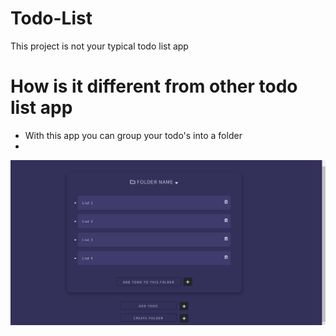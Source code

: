 # Todo-List
This project is not your typical todo list app

# How is it different from other todo list app 

* With this app you can group your todo's into a folder 
* 
![Screenshot](todo.PNG)
